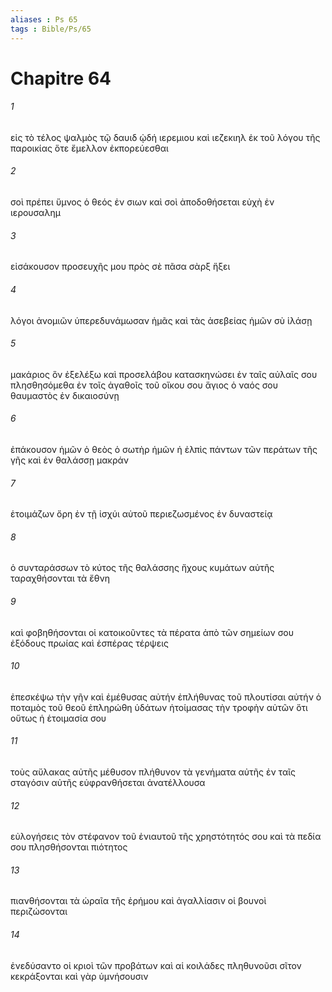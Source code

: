 ```yaml
---
aliases : Ps 65
tags : Bible/Ps/65
---
```


# Chapitre 64

###### 1
εἰς τὸ τέλος ψαλμὸς τῷ δαυιδ ᾠδή ιερεμιου καὶ ιεζεκιηλ ἐκ τοῦ λόγου τῆς παροικίας ὅτε ἔμελλον ἐκπορεύεσθαι
###### 2
σοὶ πρέπει ὕμνος ὁ θεός ἐν σιων καὶ σοὶ ἀποδοθήσεται εὐχὴ ἐν ιερουσαλημ
###### 3
εἰσάκουσον προσευχῆς μου πρὸς σὲ πᾶσα σὰρξ ἥξει
###### 4
λόγοι ἀνομιῶν ὑπερεδυνάμωσαν ἡμᾶς καὶ τὰς ἀσεβείας ἡμῶν σὺ ἱλάσῃ
###### 5
μακάριος ὃν ἐξελέξω καὶ προσελάβου κατασκηνώσει ἐν ταῖς αὐλαῖς σου πλησθησόμεθα ἐν τοῖς ἀγαθοῖς τοῦ οἴκου σου ἅγιος ὁ ναός σου θαυμαστὸς ἐν δικαιοσύνῃ
###### 6
ἐπάκουσον ἡμῶν ὁ θεὸς ὁ σωτὴρ ἡμῶν ἡ ἐλπὶς πάντων τῶν περάτων τῆς γῆς καὶ ἐν θαλάσσῃ μακράν
###### 7
ἑτοιμάζων ὄρη ἐν τῇ ἰσχύι αὐτοῦ περιεζωσμένος ἐν δυναστείᾳ
###### 8
ὁ συνταράσσων τὸ κύτος τῆς θαλάσσης ἤχους κυμάτων αὐτῆς ταραχθήσονται τὰ ἔθνη
###### 9
καὶ φοβηθήσονται οἱ κατοικοῦντες τὰ πέρατα ἀπὸ τῶν σημείων σου ἐξόδους πρωίας καὶ ἑσπέρας τέρψεις
###### 10
ἐπεσκέψω τὴν γῆν καὶ ἐμέθυσας αὐτήν ἐπλήθυνας τοῦ πλουτίσαι αὐτήν ὁ ποταμὸς τοῦ θεοῦ ἐπληρώθη ὑδάτων ἡτοίμασας τὴν τροφὴν αὐτῶν ὅτι οὕτως ἡ ἑτοιμασία σου
###### 11
τοὺς αὔλακας αὐτῆς μέθυσον πλήθυνον τὰ γενήματα αὐτῆς ἐν ταῖς σταγόσιν αὐτῆς εὐφρανθήσεται ἀνατέλλουσα
###### 12
εὐλογήσεις τὸν στέφανον τοῦ ἐνιαυτοῦ τῆς χρηστότητός σου καὶ τὰ πεδία σου πλησθήσονται πιότητος
###### 13
πιανθήσονται τὰ ὡραῖα τῆς ἐρήμου καὶ ἀγαλλίασιν οἱ βουνοὶ περιζώσονται
###### 14
ἐνεδύσαντο οἱ κριοὶ τῶν προβάτων καὶ αἱ κοιλάδες πληθυνοῦσι σῖτον κεκράξονται καὶ γὰρ ὑμνήσουσιν
